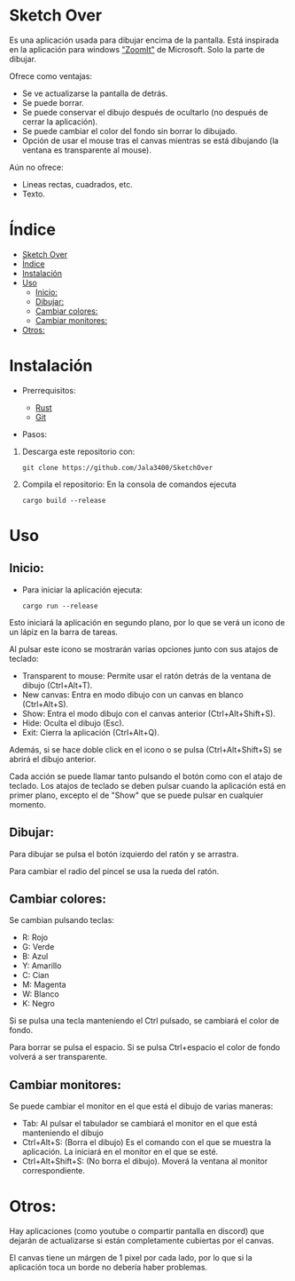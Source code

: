 # Sketch Over

Es una aplicación usada para dibujar encima de la pantalla. Está inspirada en la aplicación para windows ["ZoomIt"](https://docs.microsoft.com/en-us/sysinternals/downloads/zoomit) de Microsoft. Solo la parte de dibujar.

Ofrece como ventajas:

-   Se ve actualizarse la pantalla de detrás.
-   Se puede borrar.
-   Se puede conservar el dibujo después de ocultarlo (no después de cerrar la aplicación).
-   Se puede cambiar el color del fondo sin borrar lo dibujado.
-   Opción de usar el mouse tras el canvas mientras se está dibujando (la ventana es transparente al mouse).

Aún no ofrece:

-   Lineas rectas, cuadrados, etc.
-   Texto.

# Índice

- [Sketch Over](#sketch-over)
- [Índice](#índice)
- [Instalación](#instalación)
- [Uso](#uso)
  - [Inicio:](#inicio)
  - [Dibujar:](#dibujar)
  - [Cambiar colores:](#cambiar-colores)
  - [Cambiar monitores:](#cambiar-monitores)
- [Otros:](#otros)

# Instalación

-   Prerrequisitos:

    -   [Rust](https://www.rust-lang.org/tools/install)
    -   [Git](https://git-scm.com/downloads)

-   Pasos:

1. Descarga este repositorio con:
    ```
    git clone https://github.com/Jala3400/SketchOver
    ```
2. Compila el repositorio: En la consola de comandos ejecuta
    ```
    cargo build --release
    ```

# Uso

## Inicio:

-   Para iniciar la aplicación ejecuta:

    ```
    cargo run --release
    ```

Esto iniciará la aplicación en segundo plano, por lo que se verá un icono de un lápiz en la barra de tareas.

Al pulsar este icono se mostrarán varias opciones junto con sus atajos de teclado:

-   Transparent to mouse: Permite usar el ratón detrás de la ventana de dibujo (Ctrl+Alt+T).
-   New canvas: Entra en modo dibujo con un canvas en blanco (Ctrl+Alt+S).
-   Show: Entra el modo dibujo con el canvas anterior (Ctrl+Alt+Shift+S).
-   Hide: Oculta el dibujo (Esc).
-   Exit: Cierra la aplicación (Ctrl+Alt+Q).

Además, si se hace doble click en el icono o se pulsa (Ctrl+Alt+Shift+S) se abrirá el dibujo anterior.

Cada acción se puede llamar tanto pulsando el botón como con el atajo de teclado.
Los atajos de teclado se deben pulsar cuando la aplicación está en primer plano, excepto el de "Show" que se puede pulsar en cualquier momento.

## Dibujar:

Para dibujar se pulsa el botón izquierdo del ratón y se arrastra.

Para cambiar el radio del pincel se usa la rueda del ratón.

## Cambiar colores:

Se cambian pulsando teclas:

-   R: Rojo
-   G: Verde
-   B: Azul
-   Y: Amarillo
-   C: Cian
-   M: Magenta
-   W: Blanco
-   K: Negro

Si se pulsa una tecla manteniendo el Ctrl pulsado, se cambiará el color de fondo.

Para borrar se pulsa el espacio. Si se pulsa Ctrl+espacio el color de fondo volverá a ser transparente.

## Cambiar monitores:

Se puede cambiar el monitor en el que está el dibujo de varias maneras:

-   Tab: Al pulsar el tabulador se cambiará el monitor en el que está manteniendo el dibujo
-   Ctrl+Alt+S: (Borra el dibujo) Es el comando con el que se muestra la aplicación. La iniciará en el monitor en el que se esté.
-   Ctrl+Alt+Shift+S: (No borra el dibujo). Moverá la ventana al monitor correspondiente.

# Otros:

Hay aplicaciones (como youtube o compartir pantalla en discord) que dejarán de actualizarse si están completamente cubiertas por el canvas.

El canvas tiene un márgen de 1 pixel por cada lado, por lo que si la aplicación toca un borde no debería haber problemas.
